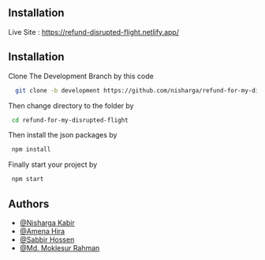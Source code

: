 ## Installation
Live Site : https://refund-disrupted-flight.netlify.app/
## Installation

Clone The Development Branch by this code

```bash
  git clone -b development https://github.com/nisharga/refund-for-my-disrupted-flight.git
```

Then change directory to the folder by

```bash
 cd refund-for-my-disrupted-flight
```

Then install the json packages by

```bash
 npm install
```

Finally start your project by

```bash
 npm start
```


## Authors

- [@Nisharga Kabir](https://github.com/nisharga)
- [@Amena Hira](https://github.com/amena-hira)
- [@Sabbir Hossen](https://github.com/sh-mihad)
- [@Md. Moklesur Rahman](https://github.com/mrsurus)
